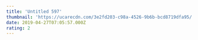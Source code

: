 ```yaml
---
title: 'Untitled 597'
thumbnail: 'https://ucarecdn.com/3e2fd203-c98a-4526-9b6b-bcd8719dfa95/'
date: 2019-04-27T07:05:57.000Z
rating: 2
---
```

